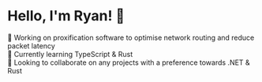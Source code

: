 # Hello, I'm Ryan! 👋
<!--
**ryandotnet/ryandotnet** is a ✨ _special_ ✨ repository because its `README.md` (this file) appears on your GitHub profile.

Here are some ideas to get you started:

- 🔭 I’m currently working on ...
- 🌱 I’m currently learning ...
- 👯 I’m looking to collaborate on ...
- 🤔 I’m looking for help with ...
- 💬 Ask me about ...
- 📫 How to reach me: ...
- 😄 Pronouns: ...
- ⚡ Fun fact: ...
-->

🚀 Working on proxification software to optimise network routing and reduce packet latency  
🌱 Currently learning TypeScript & Rust  
👬 Looking to collaborate on any projects with a preference towards .NET & Rust


